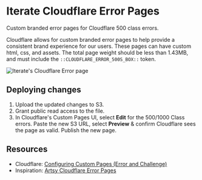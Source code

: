 # Iterate Cloudflare Error Pages

Custom branded error pages for Cloudflare 500 class errors.

Cloudflare allows for custom branded error pages to help provide a consistent brand experience for our users. These pages can have custom html, css, and assets. The total page weight should be less than 1.43MB, and must include the `::CLOUDFLARE_ERROR_500S_BOX::` token.

![Iterate's Cloudflare Error page](https://iterate-assets.s3.amazonaws.com/errorpage/iterate-errorpage.png)

## Deploying changes

1. Upload the updated changes to S3.
2. Grant public read access to the file.
3. In Cloudflare's Custom Pages UI, select **Edit** for the 500/1000 Class errors. Paste the new S3 URL, select **Preview** & confirm Cloudflare sees the page as valid. Publish the new page.

## Resources

- Cloudflare: [Configuring Custom Pages (Error and Challenge)](https://support.cloudflare.com/hc/en-us/articles/200172706-Configuring-Custom-Pages-Error-and-Challenge-)
- Inspiration: [Artsy Cloudflare Error Pages](https://github.com/artsy/cloudflare-error-pages/blob/main/README.md)
